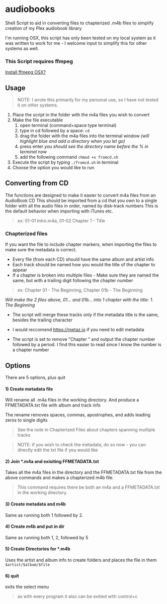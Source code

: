 # audiobooks
Shell Script to aid in converting files to chapterized .m4b files to simplify creation of my Plex audiobook library

I'm running OSX, this script has only been tested on my local system as it was written to work for me - I welcome input to simplify this for other systems as well.

### This Script requires ffmpeg 
[Install ffmepg OSX?](https://superuser.com/questions/624561/install-ffmpeg-on-os-x)


## Usage
> NOTE: I wrote this primarily for my personal use, so I have not tested it on other systems.

1. Place the script in the folder with the m4a files you wish to convert
2. Make the file executable
    1. open terminal (command+space type terminal)
    2. type in cd followed by a space: `cd `
    3. drag the folder with the m4a files into the terminal window _(will highlight blue and add a directory when you let go)_ 
    4. press enter _you should see the directory name before the % in terminal now_
    5. add the following command `chmod +x fromcd.sh`
3. Execute the script by typing `./fromcd.sh` in terminal
4. Choose the option you would like to run

## Converting from CD
The functions are designed to make it easier to convert m4a files from an AudioBook CD
This should be imported from a cd that you own to a single folder with all the audio files in order, named by disk-track numbers
This is the default behavior when importing with iTunes etc.

> ex: 01-01 Intro.m4a, 01-02 Chapter 1 - Title

### Chapterized files
If you want the file to include chapter markers, when importing the files to make sure the metadata is correct.

- Every file (from each CD) should have the same album and artist info
- Each track should be named how you would the title of the chapter to appear
- If a chapter is broken into multiple files - Make sure they are named the same, but with a trailing digit following the chapter number

> ex: Chapter 01 - The Beginning, Chapter 01b - The Beginning

_Will make the 2 files above, 01... and 01b... into 1 chapter with the title: 1. The Beginning_

* The script will merge these tracks only if the metadata title is the same, besides the trailing character
  
* I would reccomend https://metaz.io if you need to edit metadata 

* The script is set to remove "Chapter " and output the chapter number followed by a period. 
I find this easier to read since I know the number is a chapter number

## Options
There are 5 options, plus quit
#### 1) Create metadata file
Will rename all .m4a files in the working directory. 
And produce a FFMETADATA.txt file with album and track info

The rename removes spaces, commas, apostrophes, and adds leading zeros to single digits

> See the note in Chapterized Files about chapters spanning multiple tracks

> NOTE: if you wish to check the metadata, do so now - you can directly edit the txt file if you would like

#### 2) Join *.m4a and exisiting FFMETADATA.txt
Takes all the m4a files in the directory and the FFMETADATA.txt file from the above commands and makes a chapterized m4b file.

> This command requires there be both an m4a and a FFMETADATA.txt in the working directory.

#### 3) Create metadata and m4b
Same as running both 1 followed by 2. 

#### 4) Create m4b and put in dir
Same as running both 1, 2, followed by 5 

#### 5) Create Directories for *.m4b
Uses the artist and album info to create folders and places the file in them `$artist/$album/$file`

#### 6) quit
exits the select menu
> as with every program it also can be exitied with control+c
